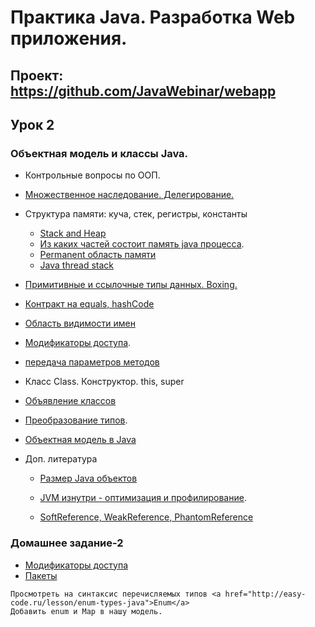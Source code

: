 Практика Java. Разработка Web приложения.
===============================

## Проект: https://github.com/JavaWebinar/webapp

## Урок 2

### Объектная модель и классы Java.

  - Контрольные вопросы по ООП.
  - <a href="http://citforum.ru/programming/oop_rsis/glava2_1_10.shtml">Множественное наследование. Делегирование.</a>
  - Структура памяти: куча, стек, регистры, константы
      - <a href="http://stackoverflow.com/questions/79923/what-and-where-are-the-stack-and-heap#24171266">Stack and Heap</a>
      - <a href="http://habrahabr.ru/post/117274/">Из каких частей состоит память java процесса</a>.
      - <a href="http://www.javaspecialist.ru/2011/04/permanent.html">Permanent область памяти</a>
      - <a href="http://www.javaspecialist.ru/2011/04/java-thread-stack.html">Java thread stack </a>

  - <a href="http://www.intuit.ru/studies/courses/16/16/lecture/27111?page=2">Примитивные и ссылочные типы данных. Boxing.</a>
  - <a href="http://www.intuit.ru/studies/courses/16/16/lecture/27111?page=4">Контракт на equals, hashCode</a>
  - <a href="http://www.intuit.ru/studies/courses/16/16/lecture/27113?page=3">Область видимости имен</a>
  - <a href="http://www.intuit.ru/studies/courses/16/16/lecture/27115">Модификаторы доступа</a>.
  - <a href="http://www.intuit.ru/studies/courses/16/16/lecture/27115?page=4#sect14">передача параметров методов</a>
  - Класс Class. Конструктор. this, super

  - <a href="http://www.intuit.ru/studies/courses/16/16/lecture/27115">Объявление классов</a>
  - <a href="http://www.intuit.ru/studies/courses/16/16/lecture/27117">Преобразование типов</a>.
  - <a href="http://www.intuit.ru/studies/courses/16/16/lecture/27119">Объектная модель в Java</a>

  - Доп. литература
      - <a href="http://habrahabr.ru/post/134102/">Размер Java объектов</a>
      - <a href="http://www.slideshare.net/kslisenko/jvm-35760825">JVM изнутри - оптимизация и профилирование</a>.

      - <a href="http://habrahabr.ru/post/169883/">SoftReference, WeakReference, PhantomReference</a>

### Домашнее задание-2
   - <a href="http://www.intuit.ru/studies/courses/16/16/lecture/27115?page=1#sect2">Модификаторы доступа</a>
   - <a href="http://www.intuit.ru/studies/courses/16/16/lecture/27113?page=2#sect6">Пакеты</a>

    Просмотреть на синтаксис перечисляемых типов <a href="http://easy-code.ru/lesson/enum-types-java">Enum</a>
    Добавить enum и Map в нашу модель.